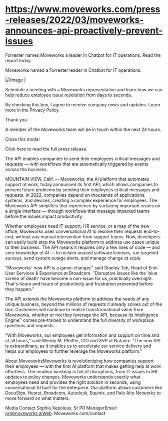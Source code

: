 # https://www.moveworks.com/press-releases/2022/03/moveworks-announces-api-proactively-prevent-issues

Forrester names Moveworks a leader in Chatbot for IT operations. Read the report today.

Moveworks named a Forrester leader in Chatbot for IT operations. 

![Image | ](https://www.moveworks.com/hubfs/img/site/qr-demo.png)

Schedule a meeting with a Moveworks representative and learn how we can help reduce employee issue resolution from days to seconds.

By checking this box, I agree to receive company news and updates. Learn more in the Privacy Policy.

Thank you.

A member of the Moveworks team will be in touch within the next 24 hours.



  Close this modal
  


Click here to read the full press release.

The API enables companies to send their employees critical messages and requests — with workflows that are automatically triggered by events across the business.

MOUNTAIN VIEW, Calif. -- Moveworks, the AI platform that automates support at work, today announced its first API, which allows companies to prevent future problems by sending their employees critical messages and requests. In 2022, companies depend on thousands of applications, systems, and devices, creating a complex experience for employees. The Moveworks API simplifies that experience by surfacing important issues on a single interface — through workflows that message impacted teams before the issues impact productivity.

Whether employees need IT support, HR service, or a map of the new office, Moveworks uses conversational AI to resolve their requests end-to-end, without any manual intervention from support teams. Now, developers can easily build atop the Moveworks platform to address use cases unique to their business. The API means it requires only a few lines of code — and zero knowledge of AI — to reclaim unused software licenses, run targeted surveys, send system outage alerts, and manage change at scale.

"Moveworks' new API is a game-changer," said Stanley Toh, Head of End-User Services & Experience at Broadcom. "Disruptive issues like the 'blue screen of death' have become a non-issue for us, practically overnight. That's hours and hours of productivity and frustration prevented before they happen."

The API extends the Moveworks platform to address the needs of any unique business, beyond the millions of requests it already solves out of the box. Customers will continue to realize transformational value from Moveworks, whether or not they leverage the API, because its Intelligence Engine™ comes pre-trained to understand the full diversity of workplace questions and requests.

"With Moveworks, our employees get information and support on time and at all hours," said Wendy M. Pfeiffer, CIO and SVP at Nutanix. "The new API is extraordinary, as it enables us to accelerate our service delivery and helps our employees to further leverage the Moveworks platform."

About MoveworksMoveworks is revolutionizing how companies support their employees — with the first AI platform that makes getting help at work effortless. The modern workday is full of disruptions, from IT issues to HR updates to policy changes. Moveworks understands exactly what employees need and provides the right solution in seconds, using conversational AI built for the enterprise. Our platform allows customers like DocuSign, Hearst, Broadcom, Autodesk, Equinix, and Palo Alto Networks to move forward on what matters.

Media Contact Sophia Xepoleas, Sr PR ManagerEmail: pr@moveworks.aiWeb: Moveworks.com/contact 

